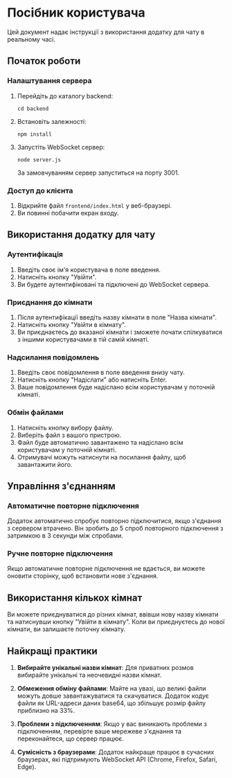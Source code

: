 # Посібник користувача

Цей документ надає інструкції з використання додатку для чату в реальному часі.

## Початок роботи

### Налаштування сервера

1. Перейдіть до каталогу backend:
   ```
   cd backend
   ```

2. Встановіть залежності:
   ```
   npm install
   ```

3. Запустіть WebSocket сервер:
   ```
   node server.js
   ```

   За замовчуванням сервер запуститься на порту 3001.

### Доступ до клієнта

1. Відкрийте файл `frontend/index.html` у веб-браузері.
2. Ви повинні побачити екран входу.

## Використання додатку для чату

### Аутентифікація

1. Введіть своє ім'я користувача в поле введення.
2. Натисніть кнопку "Увійти".
3. Ви будете аутентифіковані та підключені до WebSocket сервера.

### Приєднання до кімнати

1. Після аутентифікації введіть назву кімнати в поле "Назва кімнати".
2. Натисніть кнопку "Увійти в кімнату".
3. Ви приєднаєтесь до вказаної кімнати і зможете почати спілкуватися з іншими користувачами в тій самій кімнаті.

### Надсилання повідомлень

1. Введіть своє повідомлення в поле введення внизу чату.
2. Натисніть кнопку "Надіслати" або натисніть Enter.
3. Ваше повідомлення буде надіслано всім користувачам у поточній кімнаті.

### Обмін файлами

1. Натисніть кнопку вибору файлу.
2. Виберіть файл з вашого пристрою.
3. Файл буде автоматично завантажено та надіслано всім користувачам у поточній кімнаті.
4. Отримувачі можуть натиснути на посилання файлу, щоб завантажити його.

## Управління з'єднанням

### Автоматичне повторне підключення

Додаток автоматично спробує повторно підключитися, якщо з'єднання з сервером втрачено. Він зробить до 5 спроб повторного підключення з затримкою в 3 секунди між спробами.

### Ручне повторне підключення

Якщо автоматичне повторне підключення не вдається, ви можете оновити сторінку, щоб встановити нове з'єднання.

## Використання кількох кімнат

Ви можете приєднуватися до різних кімнат, ввівши нову назву кімнати та натиснувши кнопку "Увійти в кімнату". Коли ви приєднуєтесь до нової кімнати, ви залишаєте поточну кімнату.

## Найкращі практики

1. **Вибирайте унікальні назви кімнат**: Для приватних розмов вибирайте унікальні та неочевидні назви кімнат.

2. **Обмеження обміну файлами**: Майте на увазі, що великі файли можуть довше завантажуватися та скачуватися. Додаток кодує файли як URL-адреси даних base64, що збільшує розмір файлу приблизно на 33%.

3. **Проблеми з підключенням**: Якщо у вас виникають проблеми з підключенням, перевірте ваше мережеве з'єднання та переконайтеся, що сервер працює.

4. **Сумісність з браузерами**: Додаток найкраще працює в сучасних браузерах, які підтримують WebSocket API (Chrome, Firefox, Safari, Edge).
